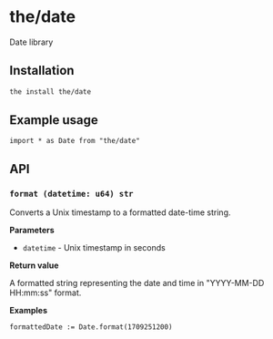 # the/date
Date library

## Installation

```bash
the install the/date
```

## Example usage

```the
import * as Date from "the/date"
```

## API

### `format (datetime: u64) str`
Converts a Unix timestamp to a formatted date-time string.

**Parameters**

- `datetime` - Unix timestamp in seconds

**Return value**

A formatted string representing the date and time in "YYYY-MM-DD HH:mm:ss" format.

**Examples**

```the
formattedDate := Date.format(1709251200)
```
